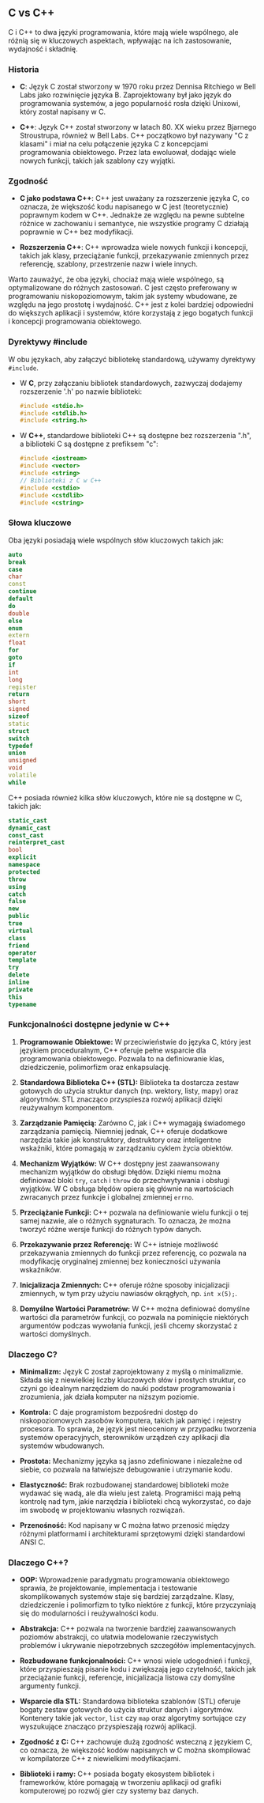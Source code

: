 ## C vs C++

C i C++ to dwa języki programowania, które mają wiele wspólnego, ale różnią się w kluczowych aspektach, wpływając na ich zastosowanie, wydajność i składnię.

### Historia

* **C**: Język C został stworzony w 1970 roku przez Dennisa Ritchiego w Bell Labs jako rozwinięcie języka B. Zaprojektowany był jako język do programowania systemów, a jego popularność rosła dzięki Unixowi, który został napisany w C.

* **C++**: Język C++ został stworzony w latach 80. XX wieku przez Bjarnego Stroustrupa, również w Bell Labs. C++ początkowo był nazywany "C z klasami" i miał na celu połączenie języka C z koncepcjami programowania obiektowego. Przez lata ewoluował, dodając wiele nowych funkcji, takich jak szablony czy wyjątki.

### Zgodność

* **C jako podstawa C++**: C++ jest uważany za rozszerzenie języka C, co oznacza, że większość kodu napisanego w C jest (teoretycznie) poprawnym kodem w C++. Jednakże ze względu na pewne subtelne różnice w zachowaniu i semantyce, nie wszystkie programy C działają poprawnie w C++ bez modyfikacji.

* **Rozszerzenia C++**:  C++ wprowadza wiele nowych funkcji i koncepcji, takich jak klasy, przeciążanie funkcji, przekazywanie zmiennych przez referencję, szablony, przestrzenie nazw i wiele innych.

Warto zauważyć, że oba języki, chociaż mają wiele wspólnego, są optymalizowane do różnych zastosowań. C jest często preferowany w programowaniu niskopoziomowym, takim jak systemy wbudowane, ze względu na jego prostotę i wydajność. C++ jest z kolei bardziej odpowiedni do większych aplikacji i systemów, które korzystają z jego bogatych funkcji i koncepcji programowania obiektowego.

### Dyrektywy #include

W obu językach, aby załączyć bibliotekę standardową, używamy dyrektywy `#include`. 

* W **C**, przy załączaniu bibliotek standardowych, zazwyczaj dodajemy rozszerzenie '.h' po nazwie biblioteki:

    ```c
    #include <stdio.h>
    #include <stdlib.h>
    #include <string.h>
    ```

* W **C++**, standardowe biblioteki C++ są dostępne bez rozszerzenia ".h", a biblioteki C są dostępne z prefiksem "c":

    ```cpp
    #include <iostream>
    #include <vector>
    #include <string>
    // Biblioteki z C w C++
    #include <cstdio>
    #include <cstdlib>
    #include <cstring>
    ```

### Słowa kluczowe

Oba języki posiadają wiele wspólnych słów kluczowych takich jak:

```c++
auto
break
case
char
const
continue
default
do
double
else
enum
extern
float
for
goto
if
int
long
register
return
short
signed
sizeof
static
struct
switch
typedef
union
unsigned
void
volatile
while
```

C++ posiada również kilka słów kluczowych, które nie są dostępne w C, takich jak:

```c++
static_cast
dynamic_cast
const_cast
reinterpret_cast
bool
explicit
namespace
protected
throw
using
catch
false
new
public
true
virtual
class
friend
operator
template
try
delete
inline
private
this
typename
```

### Funkcjonalności dostępne jedynie w C++

1. **Programowanie Obiektowe:** W przeciwieństwie do języka C, który jest językiem proceduralnym, C++ oferuje pełne wsparcie dla programowania obiektowego. Pozwala to na definiowanie klas, dziedziczenie, polimorfizm oraz enkapsulację.

2. **Standardowa Biblioteka C++ (STL):** Biblioteka ta dostarcza zestaw gotowych do użycia struktur danych (np. wektory, listy, mapy) oraz algorytmów. STL znacząco przyspiesza rozwój aplikacji dzięki reużywalnym komponentom.

3. **Zarządzanie Pamięcią:** Zarówno C, jak i C++ wymagają świadomego zarządzania pamięcią. Niemniej jednak, C++ oferuje dodatkowe narzędzia takie jak konstruktory, destruktory oraz inteligentne wskaźniki, które pomagają w zarządzaniu cyklem życia obiektów.

4. **Mechanizm Wyjątków:** W C++ dostępny jest zaawansowany mechanizm wyjątków do obsługi błędów. Dzięki niemu można definiować bloki `try`, `catch` i `throw` do przechwytywania i obsługi wyjątków. W C obsługa błędów opiera się głównie na wartościach zwracanych przez funkcje i globalnej zmiennej `errno`.

5. **Przeciążanie Funkcji:** C++ pozwala na definiowanie wielu funkcji o tej samej nazwie, ale o różnych sygnaturach. To oznacza, że można tworzyć różne wersje funkcji do różnych typów danych.

6. **Przekazywanie przez Referencję:** W C++ istnieje możliwość przekazywania zmiennych do funkcji przez referencję, co pozwala na modyfikację oryginalnej zmiennej bez konieczności używania wskaźników.

7. **Inicjalizacja Zmiennych:** C++ oferuje różne sposoby inicjalizacji zmiennych, w tym przy użyciu nawiasów okrągłych, np. `int x(5);`.

8. **Domyślne Wartości Parametrów:** W C++ można definiować domyślne wartości dla parametrów funkcji, co pozwala na pominięcie niektórych argumentów podczas wywołania funkcji, jeśli chcemy skorzystać z wartości domyślnych.

### Dlaczego C?

* **Minimalizm:** Język C został zaprojektowany z myślą o minimalizmie. Składa się z niewielkiej liczby kluczowych słów i prostych struktur, co czyni go idealnym narzędziem do nauki podstaw programowania i zrozumienia, jak działa komputer na niższym poziomie.
  
* **Kontrola:** C daje programistom bezpośredni dostęp do niskopoziomowych zasobów komputera, takich jak pamięć i rejestry procesora. To sprawia, że język jest nieoceniony w przypadku tworzenia systemów operacyjnych, sterowników urządzeń czy aplikacji dla systemów wbudowanych.

* **Prostota:** Mechanizmy języka są jasno zdefiniowane i niezależne od siebie, co pozwala na łatwiejsze debugowanie i utrzymanie kodu.

* **Elastyczność:** Brak rozbudowanej standardowej biblioteki może wydawać się wadą, ale dla wielu jest zaletą. Programiści mają pełną kontrolę nad tym, jakie narzędzia i biblioteki chcą wykorzystać, co daje im swobodę w projektowaniu własnych rozwiązań.

* **Przenośność:** Kod napisany w C można łatwo przenosić między różnymi platformami i architekturami sprzętowymi dzięki standardowi ANSI C.

### Dlaczego C++?

* **OOP:** Wprowadzenie paradygmatu programowania obiektowego sprawia, że projektowanie, implementacja i testowanie skomplikowanych systemów staje się bardziej zarządzalne. Klasy, dziedziczenie i polimorfizm to tylko niektóre z funkcji, które przyczyniają się do modularności i reużywalności kodu.

* **Abstrakcja:** C++ pozwala na tworzenie bardziej zaawansowanych poziomów abstrakcji, co ułatwia modelowanie rzeczywistych problemów i ukrywanie niepotrzebnych szczegółów implementacyjnych.

* **Rozbudowane funkcjonalności:** C++ wnosi wiele udogodnień i funkcji, które przyspieszają pisanie kodu i zwiększają jego czytelność, takich jak przeciążanie funkcji, referencje, inicjalizacja listowa czy domyślne argumenty funkcji.

* **Wsparcie dla STL:** Standardowa biblioteka szablonów (STL) oferuje bogaty zestaw gotowych do użycia struktur danych i algorytmów. Kontenery takie jak `vector`, `list` czy `map` oraz algorytmy sortujące czy wyszukujące znacząco przyspieszają rozwój aplikacji.

* **Zgodność z C:** C++ zachowuje dużą zgodność wsteczną z językiem C, co oznacza, że większość kodów napisanych w C można skompilować w kompilatorze C++ z niewielkimi modyfikacjami.

* **Biblioteki i ramy:** C++ posiada bogaty ekosystem bibliotek i frameworków, które pomagają w tworzeniu aplikacji od grafiki komputerowej po rozwój gier czy systemy baz danych.
